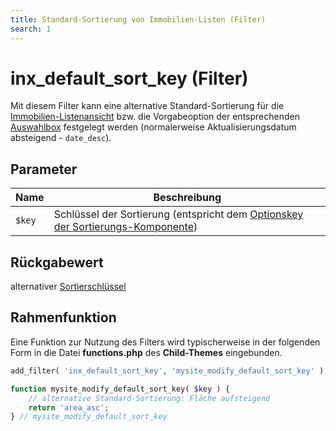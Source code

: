 ```yaml
---
title: Standard-Sortierung von Immobilien-Listen (Filter)
search: 1
---
```


# inx_default_sort_key (Filter)

Mit diesem Filter kann eine alternative Standard-Sortierung für die [Immobilien-Listenansicht](../komponenten/liste.html) bzw. die Vorgabeoption der entsprechenden [Auswahlbox](../komponenten/sortierung.html) festgelegt werden (normalerweise Aktualisierungsdatum absteigend - `date_desc`).

## Parameter

| Name | Beschreibung |
| ---- | ------------ |
| `$key` | Schlüssel der Sortierung (entspricht dem [Optionskey der Sortierungs-Komponente](../komponenten/sortierung.html#Standard-Optionen)) |

## Rückgabewert

alternativer [Sortierschlüssel](../komponenten/sortierung.html#Standard-Optionen)

## Rahmenfunktion

Eine Funktion zur Nutzung des Filters wird typischerweise in der folgenden Form in die Datei **functions.php** des **Child-Themes** eingebunden.

```php
add_filter( 'inx_default_sort_key', 'mysite_modify_default_sort_key' );

function mysite_modify_default_sort_key( $key ) {
	// alternative Standard-Sortierung: Fläche aufsteigend
	return 'area_asc';
} // mysite_modify_default_sort_key
```
